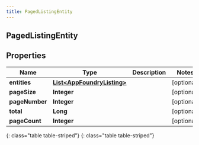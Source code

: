 ```yaml
---
title: PagedListingEntity
---
```

## PagedListingEntity


## Properties

| Name | Type | Description | Notes |
| ------------ | ------------- | ------------- | ------------- |
| **entities** | [**List&lt;AppFoundryListing&gt;**](AppFoundryListing.html) |  |  [optional] |
| **pageSize** | **Integer** |  |  [optional] |
| **pageNumber** | **Integer** |  |  [optional] |
| **total** | **Long** |  |  [optional] |
| **pageCount** | **Integer** |  |  [optional] |
{: class="table table-striped"}
{: class="table table-striped"}


